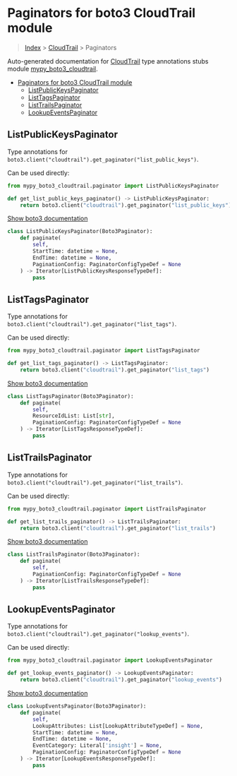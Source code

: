 # Paginators for boto3 CloudTrail module

> [Index](../README.md) > [CloudTrail](./README.md) > Paginators

Auto-generated documentation for [CloudTrail](https://boto3.amazonaws.com/v1/documentation/api/latest/reference/services/cloudtrail.html#CloudTrail)
type annotations stubs module [mypy_boto3_cloudtrail](https://pypi.org/project/mypy-boto3-cloudtrail/).

- [Paginators for boto3 CloudTrail module](#paginators-for-boto3-cloudtrail-module)
  - [ListPublicKeysPaginator](#listpublickeyspaginator)
  - [ListTagsPaginator](#listtagspaginator)
  - [ListTrailsPaginator](#listtrailspaginator)
  - [LookupEventsPaginator](#lookupeventspaginator)

## ListPublicKeysPaginator

Type annotations for `boto3.client("cloudtrail").get_paginator("list_public_keys")`.

Can be used directly:

```python
from mypy_boto3_cloudtrail.paginator import ListPublicKeysPaginator

def get_list_public_keys_paginator() -> ListPublicKeysPaginator:
    return boto3.client("cloudtrail").get_paginator("list_public_keys")
```

[Show boto3 documentation](https://boto3.amazonaws.com/v1/documentation/api/latest/reference/services/cloudtrail.html#CloudTrail.Paginator.ListPublicKeys)

```python
class ListPublicKeysPaginator(Boto3Paginator):
    def paginate(
        self,
        StartTime: datetime = None,
        EndTime: datetime = None,
        PaginationConfig: PaginatorConfigTypeDef = None
    ) -> Iterator[ListPublicKeysResponseTypeDef]:
        pass
```
## ListTagsPaginator

Type annotations for `boto3.client("cloudtrail").get_paginator("list_tags")`.

Can be used directly:

```python
from mypy_boto3_cloudtrail.paginator import ListTagsPaginator

def get_list_tags_paginator() -> ListTagsPaginator:
    return boto3.client("cloudtrail").get_paginator("list_tags")
```

[Show boto3 documentation](https://boto3.amazonaws.com/v1/documentation/api/latest/reference/services/cloudtrail.html#CloudTrail.Paginator.ListTags)

```python
class ListTagsPaginator(Boto3Paginator):
    def paginate(
        self,
        ResourceIdList: List[str],
        PaginationConfig: PaginatorConfigTypeDef = None
    ) -> Iterator[ListTagsResponseTypeDef]:
        pass
```
## ListTrailsPaginator

Type annotations for `boto3.client("cloudtrail").get_paginator("list_trails")`.

Can be used directly:

```python
from mypy_boto3_cloudtrail.paginator import ListTrailsPaginator

def get_list_trails_paginator() -> ListTrailsPaginator:
    return boto3.client("cloudtrail").get_paginator("list_trails")
```

[Show boto3 documentation](https://boto3.amazonaws.com/v1/documentation/api/latest/reference/services/cloudtrail.html#CloudTrail.Paginator.ListTrails)

```python
class ListTrailsPaginator(Boto3Paginator):
    def paginate(
        self,
        PaginationConfig: PaginatorConfigTypeDef = None
    ) -> Iterator[ListTrailsResponseTypeDef]:
        pass
```
## LookupEventsPaginator

Type annotations for `boto3.client("cloudtrail").get_paginator("lookup_events")`.

Can be used directly:

```python
from mypy_boto3_cloudtrail.paginator import LookupEventsPaginator

def get_lookup_events_paginator() -> LookupEventsPaginator:
    return boto3.client("cloudtrail").get_paginator("lookup_events")
```

[Show boto3 documentation](https://boto3.amazonaws.com/v1/documentation/api/latest/reference/services/cloudtrail.html#CloudTrail.Paginator.LookupEvents)

```python
class LookupEventsPaginator(Boto3Paginator):
    def paginate(
        self,
        LookupAttributes: List[LookupAttributeTypeDef] = None,
        StartTime: datetime = None,
        EndTime: datetime = None,
        EventCategory: Literal['insight'] = None,
        PaginationConfig: PaginatorConfigTypeDef = None
    ) -> Iterator[LookupEventsResponseTypeDef]:
        pass
```